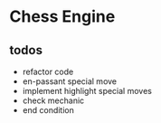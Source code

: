 # Chess Engine

## todos

- refactor code
- en-passant special move
- implement highlight special moves
- check mechanic
- end condition